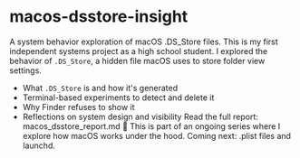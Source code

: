 # macos-dsstore-insight
A system behavior exploration of macOS .DS_Store files.
This is my first independent systems project as a high school student.
I explored the behavior of `.DS_Store`, a hidden file macOS uses to store folder view settings.  
- What `.DS_Store` is and how it's generated
- Terminal-based experiments to detect and delete it
- Why Finder refuses to show it
- Reflections on system design and visibility
Read the full report: macos_dsstore_report.md
📌 This is part of an ongoing series where I explore how macOS works under the hood. Coming next: .plist files and launchd.
